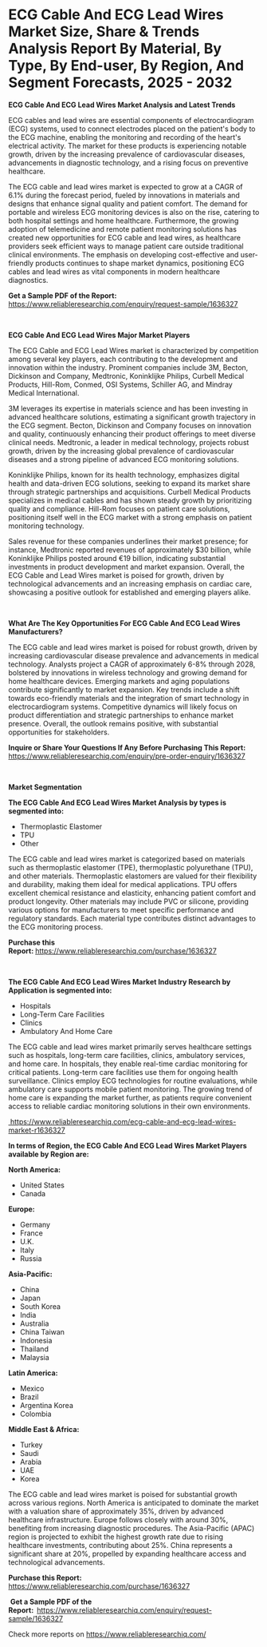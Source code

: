 <p><h1>ECG Cable And ECG Lead Wires Market Size, Share & Trends Analysis Report By Material, By Type, By End-user, By Region, And Segment Forecasts, 2025 - 2032</h1></p><p><strong>ECG Cable And ECG Lead Wires Market Analysis and Latest Trends</strong></p>
<p><p>ECG cables and lead wires are essential components of electrocardiogram (ECG) systems, used to connect electrodes placed on the patient's body to the ECG machine, enabling the monitoring and recording of the heart's electrical activity. The market for these products is experiencing notable growth, driven by the increasing prevalence of cardiovascular diseases, advancements in diagnostic technology, and a rising focus on preventive healthcare.</p><p>The ECG cable and lead wires market is expected to grow at a CAGR of 6.1% during the forecast period, fueled by innovations in materials and designs that enhance signal quality and patient comfort. The demand for portable and wireless ECG monitoring devices is also on the rise, catering to both hospital settings and home healthcare. Furthermore, the growing adoption of telemedicine and remote patient monitoring solutions has created new opportunities for ECG cable and lead wires, as healthcare providers seek efficient ways to manage patient care outside traditional clinical environments. The emphasis on developing cost-effective and user-friendly products continues to shape market dynamics, positioning ECG cables and lead wires as vital components in modern healthcare diagnostics.</p></p>
<p><strong>Get a Sample PDF of the Report:&nbsp;</strong> <a href="https://www.reliableresearchiq.com/enquiry/request-sample/1636327?utm_campaign=2265&utm_medium=2&utm_source=Github&utm_content=ia&utm_term=03032025&utm_id=ecg-cable-and-ecg-lead-wires">https://www.reliableresearchiq.com/enquiry/request-sample/1636327</a></p>
<p>&nbsp;</p>
<p><strong>ECG Cable And ECG Lead Wires Major Market Players</strong></p>
<p><p>The ECG Cable and ECG Lead Wires market is characterized by competition among several key players, each contributing to the development and innovation within the industry. Prominent companies include 3M, Becton, Dickinson and Company, Medtronic, Koninklijke Philips, Curbell Medical Products, Hill-Rom, Conmed, OSI Systems, Schiller AG, and Mindray Medical International. </p><p>3M leverages its expertise in materials science and has been investing in advanced healthcare solutions, estimating a significant growth trajectory in the ECG segment. Becton, Dickinson and Company focuses on innovation and quality, continuously enhancing their product offerings to meet diverse clinical needs. Medtronic, a leader in medical technology, projects robust growth, driven by the increasing global prevalence of cardiovascular diseases and a strong pipeline of advanced ECG monitoring solutions.</p><p>Koninklijke Philips, known for its health technology, emphasizes digital health and data-driven ECG solutions, seeking to expand its market share through strategic partnerships and acquisitions. Curbell Medical Products specializes in medical cables and has shown steady growth by prioritizing quality and compliance. Hill-Rom focuses on patient care solutions, positioning itself well in the ECG market with a strong emphasis on patient monitoring technology.</p><p>Sales revenue for these companies underlines their market presence; for instance, Medtronic reported revenues of approximately $30 billion, while Koninklijke Philips posted around €19 billion, indicating substantial investments in product development and market expansion. Overall, the ECG Cable and Lead Wires market is poised for growth, driven by technological advancements and an increasing emphasis on cardiac care, showcasing a positive outlook for established and emerging players alike.</p></p>
<p>&nbsp;</p>
<p><strong>What Are The Key Opportunities For ECG Cable And ECG Lead Wires Manufacturers?</strong></p>
<p><p>The ECG cable and lead wires market is poised for robust growth, driven by increasing cardiovascular disease prevalence and advancements in medical technology. Analysts project a CAGR of approximately 6-8% through 2028, bolstered by innovations in wireless technology and growing demand for home healthcare devices. Emerging markets and aging populations contribute significantly to market expansion. Key trends include a shift towards eco-friendly materials and the integration of smart technology in electrocardiogram systems. Competitive dynamics will likely focus on product differentiation and strategic partnerships to enhance market presence. Overall, the outlook remains positive, with substantial opportunities for stakeholders.</p></p>
<p><strong>Inquire or Share Your Questions If Any Before Purchasing This Report:</strong> <a href="https://www.reliableresearchiq.com/enquiry/pre-order-enquiry/1636327?utm_campaign=2265&utm_medium=2&utm_source=Github&utm_content=ia&utm_term=03032025&utm_id=ecg-cable-and-ecg-lead-wires">https://www.reliableresearchiq.com/enquiry/pre-order-enquiry/1636327</a></p>
<p>&nbsp;</p>
<p><strong>Market Segmentation</strong></p>
<p><strong>The ECG Cable And ECG Lead Wires Market Analysis by types is segmented into:</strong></p>
<p><ul><li>Thermoplastic Elastomer</li><li>TPU</li><li>Other</li></ul></p>
<p><p>The ECG cable and lead wires market is categorized based on materials such as thermoplastic elastomer (TPE), thermoplastic polyurethane (TPU), and other materials. Thermoplastic elastomers are valued for their flexibility and durability, making them ideal for medical applications. TPU offers excellent chemical resistance and elasticity, enhancing patient comfort and product longevity. Other materials may include PVC or silicone, providing various options for manufacturers to meet specific performance and regulatory standards. Each material type contributes distinct advantages to the ECG monitoring process.</p></p>
<p><strong>Purchase this Report:&nbsp;</strong><a href="https://www.reliableresearchiq.com/purchase/1636327?utm_campaign=2265&utm_medium=2&utm_source=Github&utm_content=ia&utm_term=03032025&utm_id=ecg-cable-and-ecg-lead-wires">https://www.reliableresearchiq.com/purchase/1636327</a></p>
<p>&nbsp;</p>
<p><strong>The ECG Cable And ECG Lead Wires Market Industry Research by Application is segmented into:</strong></p>
<p><ul><li>Hospitals</li><li>Long-Term Care Facilities</li><li>Clinics</li><li>Ambulatory And Home Care</li></ul></p>
<p><p>The ECG cable and lead wires market primarily serves healthcare settings such as hospitals, long-term care facilities, clinics, ambulatory services, and home care. In hospitals, they enable real-time cardiac monitoring for critical patients. Long-term care facilities use them for ongoing health surveillance. Clinics employ ECG technologies for routine evaluations, while ambulatory care supports mobile patient monitoring. The growing trend of home care is expanding the market further, as patients require convenient access to reliable cardiac monitoring solutions in their own environments.</p></p>
<p><a href="https://www.reliableresearchiq.com/ecg-cable-and-ecg-lead-wires-market-r1636327?utm_campaign=2265&utm_medium=2&utm_source=Github&utm_content=ia&utm_term=03032025&utm_id=ecg-cable-and-ecg-lead-wires">&nbsp;https://www.reliableresearchiq.com/ecg-cable-and-ecg-lead-wires-market-r1636327</a></p>
<p><strong>In terms of Region, the ECG Cable And ECG Lead Wires Market Players available by Region are:</strong></p>
<p>
    <p> <strong> North America: </strong>
        <ul>
            <li>United States</li>
            <li>Canada</li>
        </ul>
        </p> 
    <p> <strong> Europe: </strong>
        <ul>
            <li>Germany</li>
            <li>France</li>
            <li>U.K.</li>
            <li>Italy</li>
            <li>Russia</li>
        </ul>
        </p> 
    <p> <strong> Asia-Pacific: </strong>
        <ul>
            <li>China</li>
            <li>Japan</li>
            <li>South Korea</li>
            <li>India</li>
            <li>Australia</li>
            <li>China Taiwan</li>
            <li>Indonesia</li>
            <li>Thailand</li>
            <li>Malaysia</li>
        </ul>
        </p> 
    <p> <strong> Latin America: </strong>
        <ul>
            <li>Mexico</li>
            <li>Brazil</li>
            <li>Argentina Korea</li>
            <li>Colombia</li>
        </ul>
        </p> 
    <p> <strong> Middle East & Africa: </strong>
        <ul>
            <li>Turkey</li>
            <li>Saudi</li>
            <li>Arabia</li>
            <li>UAE</li>
            <li>Korea</li>
        </ul>
    </p>
    </p>
<p><p>The ECG cable and lead wires market is poised for substantial growth across various regions. North America is anticipated to dominate the market with a valuation share of approximately 35%, driven by advanced healthcare infrastructure. Europe follows closely with around 30%, benefiting from increasing diagnostic procedures. The Asia-Pacific (APAC) region is projected to exhibit the highest growth rate due to rising healthcare investments, contributing about 25%. China represents a significant share at 20%, propelled by expanding healthcare access and technological advancements.</p></p>
<p><strong>Purchase this Report: </strong><a href="https://www.reliableresearchiq.com/purchase/1636327?utm_campaign=2265&utm_medium=2&utm_source=Github&utm_content=ia&utm_term=03032025&utm_id=ecg-cable-and-ecg-lead-wires">https://www.reliableresearchiq.com/purchase/1636327</a></p>
<p>&nbsp;<strong>Get a Sample PDF of the Report:&nbsp;&nbsp;</strong><a href="https://www.reliableresearchiq.com/enquiry/request-sample/1636327?utm_campaign=2265&utm_medium=2&utm_source=Github&utm_content=ia&utm_term=03032025&utm_id=ecg-cable-and-ecg-lead-wires">https://www.reliableresearchiq.com/enquiry/request-sample/1636327</a></p>
<p><strong></strong></p>
<p>Check more reports on <a href="https://www.reliableresearchiq.com/?utm_campaign=2265&utm_medium=2&utm_source=Github&utm_content=ia&utm_term=03032025&utm_id=ecg-cable-and-ecg-lead-wires">https://www.reliableresearchiq.com/</a></p>